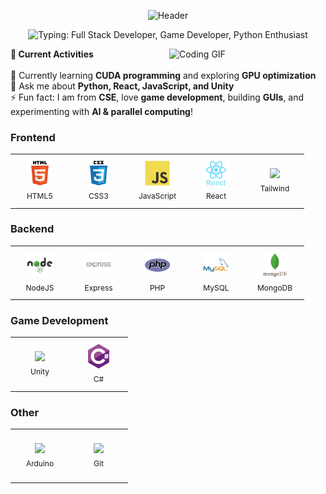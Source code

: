 <!-- Masterhead / Banner -->
<p align="center">
  <img src="https://capsule-render.vercel.app/api?type=waving&color=gradient&height=200&section=header&text=Hi%20there!%20👋%20I'm%20Erfan%20Khan&fontSize=40&fontAlignY=35&animation=twinkling" alt="Header" />
</p>

<!-- Typing SVG Tagline -->
<p align="center">
  <img src="https://readme-typing-svg.herokuapp.com?size=24&color=36BCF7&lines=Full+Stack+Developer;Game+Developer;Python+Enthusiast" alt="Typing: Full Stack Developer, Game Developer, Python Enthusiast" />
</p>

<!-- Side-by-side text and GIF -->
<p>
  <img src="https://media0.giphy.com/media/v1.Y2lkPTc5MGI3NjExZnA1Mmo0ZHhzd3lvdXE1cXlpZ2E0bjFteTBuYTV0cHY3emdma2Q2YyZlcD12MV9pbnRlcm5hbF9naWZfYnlfaWQmY3Q9Zw/GghGKaZ8JeHJx0apQC/giphy.gif" 
       alt="Coding GIF" width="250" align="right" style="margin-left: 20px; margin-bottom: 10px;"/>
  
  <b>🚀 Current Activities</b><br><br>
  🔭 Currently learning <b>CUDA programming</b> and exploring <b>GPU optimization</b><br>
  💬 Ask me about <b>Python, React, JavaScript, and Unity</b><br>
  ⚡ Fun fact: I am from <b>CSE</b>, love <b>game development</b>, building <b>GUIs</b>, and experimenting with <b>AI & parallel computing</b>!
</p>

<!-- Frontend -->
### Frontend
<table style="margin-bottom:15px;">
  <tr>
    <td align="center" width="80" height="80">
      <img src="https://raw.githubusercontent.com/devicons/devicon/master/icons/html5/html5-original-wordmark.svg" width="40" /><br><sub style="font-size:12px;">HTML5</sub>
    </td>
    <td align="center" width="80" height="80">
      <img src="https://raw.githubusercontent.com/devicons/devicon/master/icons/css3/css3-original-wordmark.svg" width="40" /><br><sub style="font-size:12px;">CSS3</sub>
    </td>
    <td align="center" width="80" height="80">
      <img src="https://raw.githubusercontent.com/devicons/devicon/master/icons/javascript/javascript-original.svg" width="40" /><br><sub style="font-size:12px;">JavaScript</sub>
    </td>
    <td align="center" width="80" height="80">
      <img src="https://raw.githubusercontent.com/devicons/devicon/master/icons/react/react-original-wordmark.svg" width="40" /><br><sub style="font-size:12px;">React</sub>
    </td>
    <td align="center" width="80" height="80">
      <img src="https://www.vectorlogo.zone/logos/tailwindcss/tailwindcss-icon.svg" width="40" /><br><sub style="font-size:12px;">Tailwind</sub>
    </td>
  </tr>
</table>

<!-- Backend -->
### Backend
<table style="margin-bottom:15px;">
  <tr>
    <td align="center" width="80" height="80">
      <img src="https://raw.githubusercontent.com/devicons/devicon/master/icons/nodejs/nodejs-original-wordmark.svg" width="40" /><br><sub style="font-size:12px;">NodeJS</sub>
    </td>
    <td align="center" width="80" height="80">
      <img src="https://raw.githubusercontent.com/devicons/devicon/master/icons/express/express-original-wordmark.svg" width="40" /><br><sub style="font-size:12px;">Express</sub>
    </td>
    <td align="center" width="80" height="80">
      <img src="https://raw.githubusercontent.com/devicons/devicon/master/icons/php/php-original.svg" width="40" /><br><sub style="font-size:12px;">PHP</sub>
    </td>
    <td align="center" width="80" height="80">
      <img src="https://raw.githubusercontent.com/devicons/devicon/master/icons/mysql/mysql-original-wordmark.svg" width="40" /><br><sub style="font-size:12px;">MySQL</sub>
    </td>
    <td align="center" width="80" height="80">
      <img src="https://raw.githubusercontent.com/devicons/devicon/master/icons/mongodb/mongodb-original-wordmark.svg" width="40" /><br><sub style="font-size:12px;">MongoDB</sub>
    </td>
  </tr>
</table>

<!-- Game Development -->
### Game Development
<table style="margin-bottom:15px;">
  <tr>
    <td align="center" width="80" height="80">
      <img src="https://www.vectorlogo.zone/logos/unity3d/unity3d-icon.svg" width="40" /><br><sub style="font-size:12px;">Unity</sub>
    </td>
    <td align="center" width="80" height="80">
      <img src="https://raw.githubusercontent.com/devicons/devicon/master/icons/csharp/csharp-original.svg" width="40" /><br><sub style="font-size:12px;">C#</sub>
    </td>
  </tr>
</table>

<!-- Other -->
### Other
<table style="margin-bottom:30px;">
  <tr>
    <td align="center" width="80" height="80">
      <img src="https://cdn.worldvectorlogo.com/logos/arduino-1.svg" width="40" /><br><sub style="font-size:12px;">Arduino</sub>
    </td>
    <td align="center" width="80" height="80">
      <img src="https://www.vectorlogo.zone/logos/git-scm/git-scm-icon.svg" width="40" /><br><sub style="font-size:12px;">Git</sub>
    </td>
  </tr>
</table>



